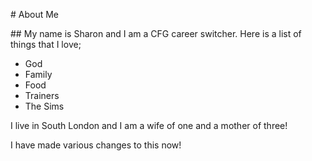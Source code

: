 

\# About Me



\## My name is Sharon and I am a CFG career switcher. Here is a list of things that I love;



* God
* Family
* Food
* Trainers
* The Sims



I live in South London and I am a wife of one and a mother of three!

I have made various changes to this now!


